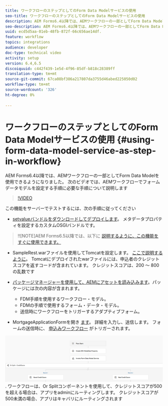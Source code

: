 ```yaml
---
title: ワークフローのステップとしてのForm Data Modelサービスの使用
seo-title: ワークフローのステップとしてのForm Data Modelサービスの使用
description: AEM Forms6.4以降では、AEMワークフローの一部としてForm Data Modelを使用できるようになりました。 次のビデオでは、AEMワークフローでフォームデータモデルを設定する手順に必要な手順について説明します。
seo-description: AEM Forms6.4以降では、AEMワークフローの一部としてForm Data Modelを使用できるようになりました。 次のビデオでは、AEMワークフローでフォームデータモデルを設定する手順に必要な手順について説明します。
uuid: ecd5d5aa-01eb-48fb-872f-66c656ae14df.
feature: workflow
topics: integrations
audience: developer
doc-type: technical video
activity: setup
version: 6.4,6.5
discoiquuid: c442f439-1e5d-4f96-85df-b818c28389ff
translation-type: tm+mt
source-git-commit: 67ca08bf386a217807da3755d46abed225050d02
workflow-type: tm+mt
source-wordcount: '326'
ht-degree: 0%

---
```



# ワークフローのステップとしてのForm Data Modelサービスの使用 {#using-form-data-model-service-as-step-in-workflow}

AEM Forms6.4以降では、AEMワークフローの一部としてForm Data Modelを使用できるようになりました。 次のビデオでは、AEMワークフローでフォームデータモデルを設定する手順に必要な手順について説明します


>[!VIDEO](https://video.tv.adobe.com/v/21719/?quality=9&learn=on)

この機能をサーバーでテストするには、次の手順に従ってください
* [setvalueバンドルをダウンロードしてデプロイします](/help/forms/assets/common-osgi-bundles/SetValueApp.core-1.0-SNAPSHOT.jar)。 メタデータプロパティを設定するカスタムOSGIバンドルです。
>!![NOTE]AEM Forms6.5以降では、以下に [説明するように、この機能をすぐに使用できます。](form-data-model-service-as-step-in-aem65-workflow-video-use.md)

* SampleRest.warファイルを使用してTomcatを設定します。 [ここで説明するように](https://docs.adobe.com/content/help/en/experience-manager-learn/forms/ic-print-channel-tutorial/introduction.html)。 Tomcatにデプロイされたwarファイルには、申込者のクレジットスコアを返すコードが含まれています。 クレジットスコアは、200 ～ 800の乱数です

* [パッケージマネージャーを使用して、AEMにアセットを読み込みます](assets/invoke-fdm-as-service-step.zip)。パッケージには次の内容が含まれます。

   * FDM手順を使用するワークフロー・モデル。
   * FDMの手順で使用するフォーム・データ・モデル。
   * 送信時にワークフローをトリガーするアダプティブフォーム。
* MortgageApplicationFormを開き [ます](http://localhost:4502/content/dam/formsanddocuments/loanapplication/jcr:content?wcmmode=disabled)。 詳細を入力し、送信します。 フォームの送信時に、 [申込みワークフロー](http://http://localhost:4502/editor.html/conf/global/settings/workflow/models/LoanApplication2.html) がトリガーされます。

![ ワークフロー ](assets/fdm-as-service-step-workflow.PNG).
ワークフローは、Or Splitコンポーネントを使用して、クレジットスコアが500を超える場合は、アプリをadminにルーティングします。 クレジットスコアが500未満の場合、アプリはキャバリにルーティングされます
